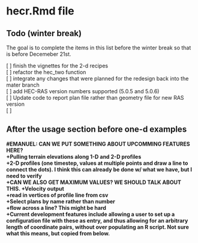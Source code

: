 # hecr.Rmd file

## Todo (winter break)
The goal is to complete the items in this list before the winter break so that 
is before Decemeber 21st.   

[ ] finish the vignettes for the 2-d recipes   
[ ] refactor the hec_two function   
[ ] integrate any changes that were planned for the redesign back into the mater branch   
[ ] add HEC-RAS version numbers supported (5.0.5 and 5.0.6)   
[ ] Update code to report plan file rather than geometry file for new RAS version   
[ ] 

## After the usage section before one-d examples

**#EMANUEL: CAN WE PUT SOMETHING ABOUT UPCOMMING FEATURES HERE?   
+Pulling terrain elevations along 1-D and 2-D profiles   
+2-D profiles (one timestep, values at multiple points and draw a line to 
connect the dots). I think this can already be done w/ what we have, but I 
need to verify   
+CAN WE ALSO GET MAXIMUM VALUES? WE SHOULD TALK ABOUT THIS. 
+Velocity output   
+read in vertices of profile line from csv   
+Select plans by name rather than number   
+flow across a line? This might be hard   
+Current development features include allowing a user to set up a 
configuration file with these as entry, and thus allowing for an arbitrary 
length of coordinate pairs, without over populating an R script. Not sure what
this  means, but copied from below.**   
